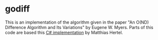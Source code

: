# godiff
This is an implementation of the algorithm given in the paper "An O(ND) Difference Algorithm and Its Variations" by Eugene W. Myers.
Parts of this code are based this [C# implementation](http://www.mathertel.de/Diff/) by Matthias Hertel.
